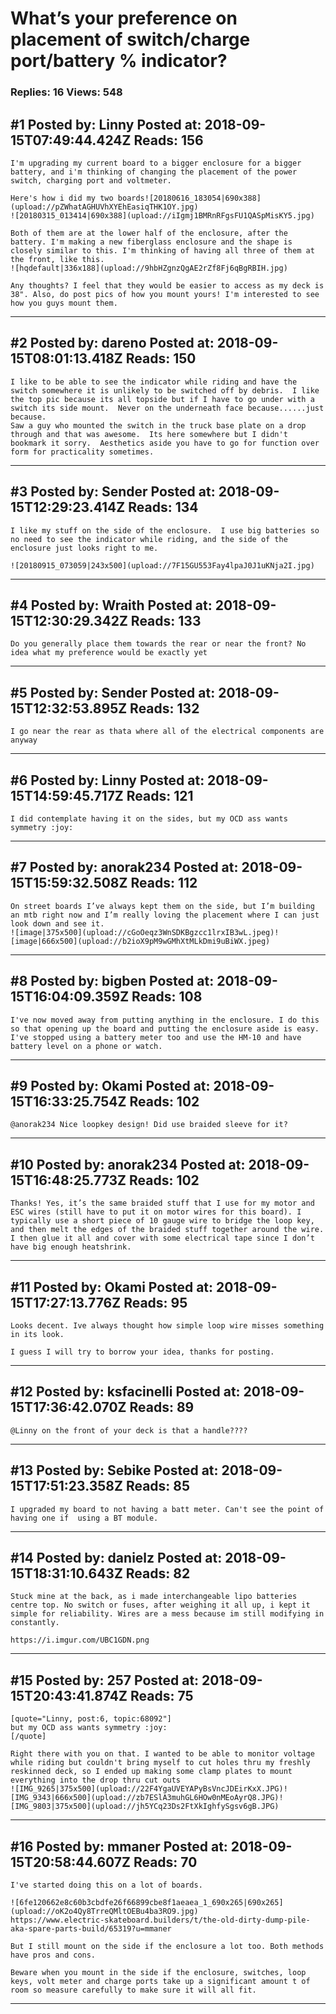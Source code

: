 # What&rsquo;s your preference on placement of switch/charge port/battery % indicator?

### Replies: 16 Views: 548

## \#1 Posted by: Linny Posted at: 2018-09-15T07:49:44.424Z Reads: 156

```
I'm upgrading my current board to a bigger enclosure for a bigger battery, and i'm thinking of changing the placement of the power switch, charging port and voltmeter.

Here's how i did my two boards![20180616_183054|690x388](upload://pZWhatAGHUVhXYEhEasiqTHK1OY.jpg)
![20180315_013414|690x388](upload://iIgmj1BMRnRFgsFU1QASpMisKY5.jpg)

Both of them are at the lower half of the enclosure, after the battery. I'm making a new fiberglass enclosure and the shape is closely similar to this. I'm thinking of having all three of them at the front, like this. 
![hqdefault|336x188](upload://9hbHZgnzQgAE2rZf8Fj6qBgRBIH.jpg)

Any thoughts? I feel that they would be easier to access as my deck is 38". Also, do post pics of how you mount yours! I'm interested to see how you guys mount them.
```

---
## \#2 Posted by: dareno Posted at: 2018-09-15T08:01:13.418Z Reads: 150

```
I like to be able to see the indicator while riding and have the switch somewhere it is unlikely to be switched off by debris.  I like the top pic because its all topside but if I have to go under with a switch its side mount.  Never on the underneath face because......just because.  
Saw a guy who mounted the switch in the truck base plate on a drop through and that was awesome.  Its here somewhere but I didn't bookmark it sorry.  Aesthetics aside you have to go for function over form for practicality sometimes.
```

---
## \#3 Posted by: Sender Posted at: 2018-09-15T12:29:23.414Z Reads: 134

```
I like my stuff on the side of the enclosure.  I use big batteries so no need to see the indicator while riding, and the side of the enclosure just looks right to me.

![20180915_073059|243x500](upload://7F15GU553Fay4lpaJ0J1uKNja2I.jpg)
```

---
## \#4 Posted by: Wraith Posted at: 2018-09-15T12:30:29.342Z Reads: 133

```
Do you generally place them towards the rear or near the front? No idea what my preference would be exactly yet
```

---
## \#5 Posted by: Sender Posted at: 2018-09-15T12:32:53.895Z Reads: 132

```
I go near the rear as thata where all of the electrical components are anyway
```

---
## \#6 Posted by: Linny Posted at: 2018-09-15T14:59:45.717Z Reads: 121

```
I did contemplate having it on the sides, but my OCD ass wants symmetry :joy:
```

---
## \#7 Posted by: anorak234 Posted at: 2018-09-15T15:59:32.508Z Reads: 112

```
On street boards I’ve always kept them on the side, but I’m building an mtb right now and I’m really loving the placement where I can just look down and see it.
![image|375x500](upload://cGoOeqz3WnSDKBgzcc1lrxIB3wL.jpeg)![image|666x500](upload://b2ioX9pM9wGMhXtMLkDmi9uBiWX.jpeg)
```

---
## \#8 Posted by: bigben Posted at: 2018-09-15T16:04:09.359Z Reads: 108

```
I've now moved away from putting anything in the enclosure. I do this so that opening up the board and putting the enclosure aside is easy.
I've stopped using a battery meter too and use the HM-10 and have battery level on a phone or watch.
```

---
## \#9 Posted by: Okami Posted at: 2018-09-15T16:33:25.754Z Reads: 102

```
@anorak234 Nice loopkey design! Did use braided sleeve for it?
```

---
## \#10 Posted by: anorak234 Posted at: 2018-09-15T16:48:25.773Z Reads: 102

```
Thanks! Yes, it’s the same braided stuff that I use for my motor and ESC wires (still have to put it on motor wires for this board). I typically use a short piece of 10 gauge wire to bridge the loop key, and then melt the edges of the braided stuff together around the wire. I then glue it all and cover with some electrical tape since I don’t have big enough heatshrink.
```

---
## \#11 Posted by: Okami Posted at: 2018-09-15T17:27:13.776Z Reads: 95

```
Looks decent. Ive always thought how simple loop wire misses something in its look.

I guess I will try to borrow your idea, thanks for posting.
```

---
## \#12 Posted by: ksfacinelli Posted at: 2018-09-15T17:36:42.070Z Reads: 89

```
@Linny on the front of your deck is that a handle????
```

---
## \#13 Posted by: Sebike Posted at: 2018-09-15T17:51:23.358Z Reads: 85

```
I upgraded my board to not having a batt meter. Can't see the point of having one if  using a BT module.
```

---
## \#14 Posted by: danielz Posted at: 2018-09-15T18:31:10.643Z Reads: 82

```
Stuck mine at the back, as i made interchangeable lipo batteries centre top. No switch or fuses, after weighing it all up, i kept it simple for reliability. Wires are a mess because im still modifying in constantly.

https://i.imgur.com/UBC1GDN.png
```

---
## \#15 Posted by: 257 Posted at: 2018-09-15T20:43:41.874Z Reads: 75

```
[quote="Linny, post:6, topic:68092"]
but my OCD ass wants symmetry :joy:
[/quote]

Right there with you on that. I wanted to be able to monitor voltage while riding but couldn't bring myself to cut holes thru my freshly reskinned deck, so I ended up making some clamp plates to mount everything into the drop thru cut outs
![IMG_9265|375x500](upload://22F4YgaUVEYAPyBsVncJDEirKxX.JPG)![IMG_9343|666x500](upload://zb7ESlA3muhGL6HOw0nMEoAyrQ8.JPG)![IMG_9803|375x500](upload://jh5YCq23Ds2FtXkIghfySgsv6gB.JPG)
```

---
## \#16 Posted by: mmaner Posted at: 2018-09-15T20:58:44.607Z Reads: 70

```
I've started doing this on a lot of boards. 

![6fe120662e8c60b3cbdfe26f66899cbe8f1aeaea_1_690x265|690x265](upload://oK2o4Qy8TrreQMltOEBu4ba3RO9.jpg)
https://www.electric-skateboard.builders/t/the-old-dirty-dump-pile-aka-spare-parts-build/65319?u=mmaner

But I still mount on the side if the enclosure a lot too. Both methods have pros and cons. 

Beware when you mount in the side if the enclosure, switches, loop keys, volt meter and charge ports take up a significant amount t of room so measure carefully to make sure it will all fit.
```

---

